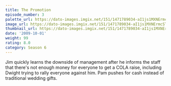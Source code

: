 ```yaml
---
title: The Promotion
episode_number: 3
palette_url: https://dato-images.imgix.net/151/1471789034-aI1js1MXNErmcSTBmeyth2sOvE4.jpg?ixlib=rb-1.1.0&ch=DPR%2CWidth&auto=enhance&palette=json
image_url: https://dato-images.imgix.net/151/1471789034-aI1js1MXNErmcSTBmeyth2sOvE4.jpg?ixlib=rb-1.1.0&ch=DPR%2CWidth&auto=compress%2Cformat&w=500
thumbnail_url: https://dato-images.imgix.net/151/1471789034-aI1js1MXNErmcSTBmeyth2sOvE4.jpg?ixlib=rb-1.1.0&ch=DPR%2CWidth&auto=enhance&w=500&h=280&fit=crop&fm=jpg
date: '2009-10-01'
weight: 99
rating: 8.0
category: Season 6
---
```


Jim quickly learns the downside of management after he informs the staff that there's not enough money for everyone to get a COLA raise, including Dwight trying to rally everyone against him. Pam pushes for cash instead of traditional wedding gifts.